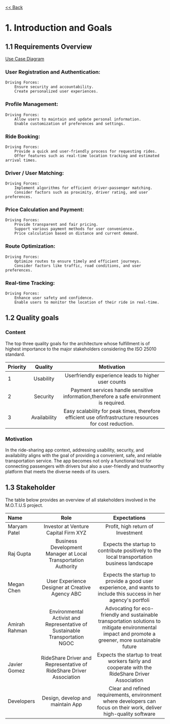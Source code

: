 [<< Back](/README.md)

# 1. Introduction and Goals

## 1.1 Requirements Overview

[Use Case Diagram](../materials/use_case_diagram.png)

### User Registration and Authentication:

    Driving Forces:
        Ensure security and accountability.
        Create personalized user experiences.

### Profile Management:

    Driving Forces:
        Allow users to maintain and update personal information.
        Enable customization of preferences and settings.

### Ride Booking:

    Driving Forces:
        Provide a quick and user-friendly process for requesting rides.
        Offer features such as real-time location tracking and estimated arrival times.

### Driver / User Matching:

    Driving Forces:
        Implement algorithms for efficient driver-passenger matching.
        Consider factors such as proximity, driver rating, and user preferences.

### Price Calculation and Payment:

    Driving Forces:
        Provide transparent and fair pricing.
        Support various payment methods for user convenience.
        Price calculation based on distance and current demand.

### Route Optimization:

    Driving Forces:
        Optimize routes to ensure timely and efficient journeys.
        Consider factors like traffic, road conditions, and user preferences.

### Real-time Tracking:

    Driving Forces:
        Enhance user safety and confidence.
        Enable users to monitor the location of their ride in real-time.

## 1.2 Quality goals

### Content

The top three quality goals for the architecture whose fulfillment is of highest importance to the major stakeholders considering the ISO 25010 standard.


| Priority |                    Quality                     |                                                                     Motivation                                                                     |
|:---------|:----------------------------------------------:|:--------------------------------------------------------------------------------------------------------------------------------------------------:|
| 1        | Usability | Userfriendly experience leads to higher user counts                                                 |
| 2        | Security | Payment services handle sensitive information,therefore a safe environment is required.                               |
| 3        | Availability | Easy scalability for peak times, therefore efficient use ofinfrastructure resources for cost reduction.                       |

### Motivation

In the ride-sharing app context, addressing usability, security, and availability aligns with the goal of providing a convenient, safe, and reliable transportation service. The app becomes not only a functional tool for connecting passengers with drivers but also a user-friendly and trustworthy platform that meets the diverse needs of its users.

## 1.3 Stakeholder

The table below provides an overview of all stakeholders involved in the M.O.T.U.S project.

| Name          |                                     Role                                     |                                                                     Expectations                                                                     |
|:--------------|:----------------------------------------------------------------------------:|:----------------------------------------------------------------------------------------------------------------------------------------------------:|
| Maryam Patel  |                     Investor at Venture Capital Firm XYZ                     |                                                          Profit, high return of Investment                                                           |
| Raj Gupta     |        Business Development Manager at Local Transportation Authority        |                             Expects the startup to contribute positively to the local transportation business landscape                              |
| Megan Chen    |               User Experience Designer at Creative Agency ABC                |                  Expects the startup to provide a good user experience, and wants to include this success in her agency's portfoli                   |
| Amirah Rahman | Environmental Activist and Representative of Sustainable Transportation NGOC | Advocating for eco-friendly and sustainable transportation solutions to mitigate environmental impact and promote a greener, more sustainable future |
| Javier Gomez  |     RideShare Driver and Representative of RideShare Driver Association      |                           Expects the startup to treat workers fairly and cooperate with the RideShare Driver Association                            |
| Developers    |                       Design, develop and maintain App                       |                 Clear and refined requirements, environment where developers can focus on their work, deliver high-quality software                  |
